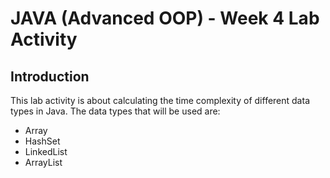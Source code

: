 # JAVA (Advanced OOP) - Week 4 Lab Activity
## Introduction
This lab activity is about calculating the time complexity of different data types in Java. The data types that will be used are:
- Array
- HashSet
- LinkedList
- ArrayList